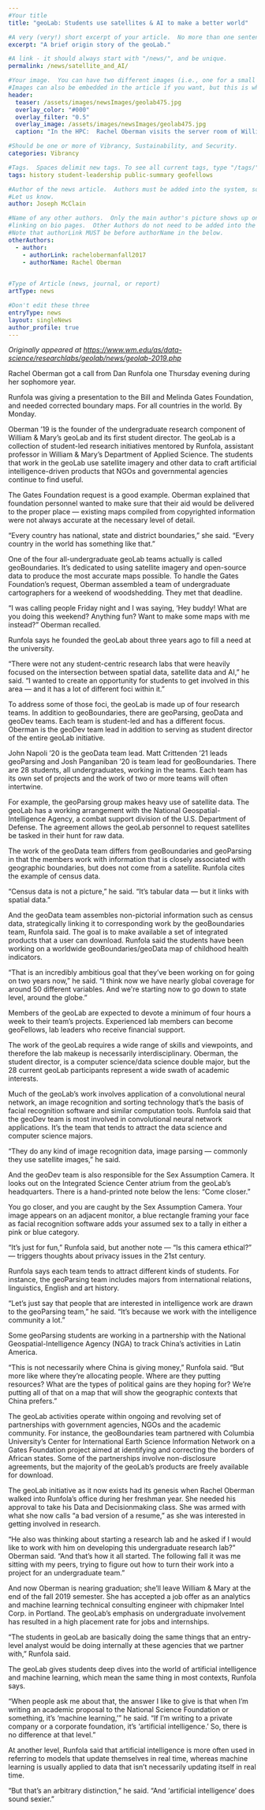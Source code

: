 ```yaml
---
#Your title
title: "geoLab: Students use satellites & AI to make a better world"

#A very (very!) short excerpt of your article.  No more than one sentence, optimally less than 10 words.
excerpt: "A brief origin story of the geoLab."

#A link - it should always start with "/news/", and be unique.
permalink: /news/satellite_and_AI/

#Your image.  You can have two different images (i.e., one for a small teaser and one large header), or just one.
#Images can also be embedded in the article if you want, but this is what comes up on searches and on the site.
header:
  teaser: /assets/images/newsImages/geolab475.jpg
  overlay_color: "#000"
  overlay_filter: "0.5"
  overlay_image: /assets/images/newsImages/geolab475.jpg
  caption: "In the HPC:  Rachel Oberman visits the server room of William & Mary’s High Performance Computing (HPC) cluster. She’s the student leader of geoLab, a student-focused initiative that uses artificial intelligence, satellite imagery and other data to create useful products for government agencies and NGOs.  Photo by Joseph McClain"

#Should be one or more of Vibrancy, Sustainability, and Security.
categories: Vibrancy

#Tags.  Spaces delimit new tags. To see all current tags, type "/tags/" on the live website URL.
tags: history student-leadership public-summary geofellows

#Author of the news article.  Authors must be added into the system, so if this is your first article
#Let us know.
author: Joseph McClain

#Name of any other authors.  Only the main author's picture shows up on the article, but this allows for
#linking on bio pages.  Other Authors do not need to be added into the system, as long as they have student pages.
#Note that authorLink MUST be before authorName in the below.
otherAuthors: 
  - author: 
    - authorLink: rachelobermanfall2017
    - authorName: Rachel Oberman
    

#Type of Article (news, journal, or report)
artType: news

#Don't edit these three
entryType: news
layout: singleNews
author_profile: true
---
```


*Originally appeared at https://www.wm.edu/as/data-science/researchlabs/geolab/news/geolab-2019.php*

Rachel Oberman got a call from Dan Runfola one Thursday evening during her sophomore year.

Runfola was giving a presentation to the Bill and Melinda Gates Foundation, and needed corrected boundary maps. For all countries in the world. By Monday.

Oberman ’19 is the founder of the undergraduate research component of William & Mary’s geoLab and its first student director. The geoLab is a collection of student-led research initiatives mentored by Runfola, assistant professor in William & Mary’s Department of Applied Science. The students that work in the geoLab use satellite imagery and other data to craft artificial intelligence-driven products that NGOs and governmental agencies continue to find useful.

The Gates Foundation request is a good example. Oberman explained that foundation personnel wanted to make sure that their aid would be delivered to the proper place — existing maps compiled from copyrighted information were not always accurate at the necessary level of detail.

“Every country has national, state and district boundaries,” she said. “Every country in the world has something like that.”

One of the four all-undergraduate geoLab teams actually is called geoBoundaries. It’s dedicated to using satellite imagery and open-source data to produce the most accurate maps possible. To handle the Gates Foundation’s request, Oberman assembled a team of undergraduate cartographers for a weekend of woodshedding. They met that deadline.

“I was calling people Friday night and I was saying, ‘Hey buddy! What are you doing this weekend? Anything fun? Want to make some maps with me instead?” Oberman recalled.

Runfola says he founded the geoLab about three years ago to fill a need at the university.

“There were not any student-centric research labs that were heavily focused on the intersection between spatial data, satellite data and AI,” he said. “I wanted to create an opportunity for students to get involved in this area — and it has a lot of different foci within it.”

To address some of those foci, the geoLab is made up of four research teams. In addition to geoBoundaries, there are geoParsing, geoData and geoDev teams. Each team is student-led and has a different focus. Oberman is the geoDev team lead in addition to serving as student director of the entire geoLab initiative.

John Napoli ’20 is the geoData team lead. Matt Crittenden ’21 leads geoParsing and Josh Panganiban ’20 is team lead for geoBoundaries. There are 28 students, all undergraduates, working in the teams. Each team has its own set of projects and the work of two or more teams will often intertwine.

For example, the geoParsing group makes heavy use of satellite data. The geoLab has a working arrangement with the National Geospatial-Intelligence Agency, a combat support division of the U.S. Department of Defense. The agreement allows the geoLab personnel to request satellites be tasked in their hunt for raw data.

The work of the geoData team differs from geoBoundaries and geoParsing in that the members work with information that is closely associated with geographic boundaries, but does not come from a satellite. Runfola cites the example of census data.

“Census data is not a picture,” he said. “It’s tabular data — but it links with spatial data.”

And the geoData team assembles non-pictorial information such as census data, strategically linking it to corresponding work by the geoBoundaries team, Runfola said. The goal is to make available a set of integrated products that a user can download. Runfola said the students have been working on a worldwide geoBoundaries/geoData map of childhood health indicators.

“That is an incredibly ambitious goal that they’ve been working on for going on two years now,” he said. “I think now we have nearly global coverage for around 50 different variables. And we're starting now to go down to state level, around the globe.”

Members of the geoLab are expected to devote a minimum of four hours a week to their team’s projects. Experienced lab members can become geoFellows, lab leaders who receive financial support.

The work of the geoLab requires a wide range of skills and viewpoints, and therefore the lab makeup is necessarily interdisciplinary. Oberman, the student director, is a computer science/data science double major, but the 28 current geoLab participants represent a wide swath of academic interests.

Much of the geoLab’s work involves application of a convolutional neural network, an image recognition and sorting technology that’s the basis of facial recognition software and similar computation tools. Runfola said that the geoDev team is most involved in convolutional neural network applications. It’s the team that tends to attract the data science and computer science majors.

“They do any kind of image recognition data, image parsing — commonly they use satellite images,” he said.

And the geoDev team is also responsible for the Sex Assumption Camera. It looks out on the Integrated Science Center atrium from the geoLab’s headquarters. There is a hand-printed note below the lens: “Come closer.”

You go closer, and you are caught by the Sex Assumption Camera. Your image appears on an adjacent monitor, a blue rectangle framing your face as facial recognition software adds your assumed sex to a tally in either a pink or blue category.

“It’s just for fun,” Runfola said, but another note — “Is this camera ethical?” — triggers thoughts about privacy issues in the 21st century.

Runfola says each team tends to attract different kinds of students. For instance, the geoParsing team includes majors from international relations, linguistics, English and art history.

“Let’s just say that people that are interested in intelligence work are drawn to the geoParsing team,” he said. “It’s because we work with the intelligence community a lot.”

Some geoParsing students are working in a partnership with the National Geospatial-Intelligence Agency (NGA) to track China’s activities in Latin America.

“This is not necessarily where China is giving money,” Runfola said. “But more like where they’re allocating people. Where are they putting resources? What are the types of political gains are they hoping for? We’re putting all of that on a map that will show the geographic contexts that China prefers.”

The geoLab activities operate within ongoing and revolving set of partnerships with government agencies, NGOs and the academic community. For instance, the geoBoundaries team partnered with Columbia University’s Center for International Earth Science Information Network on a Gates Foundation project aimed at identifying and correcting the borders of African states. Some of the partnerships involve non-disclosure agreements, but the majority of the geoLab’s products are freely available for download.

The geoLab initiative as it now exists had its genesis when Rachel Oberman walked into Runfola’s office during her freshman year. She needed his approval to take his Data and Decisionmaking class. She was armed with what she now calls “a bad version of a resume,” as she was interested in getting involved in research.

“He also was thinking about starting a research lab and he asked if I would like to work with him on developing this undergraduate research lab?” Oberman said. “And that’s how it all started. The following fall it was me sitting with my peers, trying to figure out how to turn their work into a project for an undergraduate team.”

And now Oberman is nearing graduation; she’ll leave William & Mary at the end of the fall 2019 semester. She has accepted a job offer as an analytics and machine learning technical consulting engineer with chipmaker Intel Corp. in Portland. The geoLab’s emphasis on undergraduate involvement has resulted in a high placement rate for jobs and internships.

“The students in geoLab are basically doing the same things that an entry-level analyst would be doing internally at these agencies that we partner with,” Runfola said.

The geoLab gives students deep dives into the world of artificial intelligence and machine learning, which mean the same thing in most contexts, Runfola says.

“When people ask me about that, the answer I like to give is that when I’m writing an academic proposal to the National Science Foundation or something, it’s ‘machine learning,’” he said. “If I’m writing to a private company or a corporate foundation, it’s ‘artificial intelligence.’ So, there is no difference at that level.”

At another level, Runfola said that artificial intelligence is more often used in referring to models that update themselves in real time, whereas machine learning is usually applied to data that isn’t necessarily updating itself in real time.

“But that’s an arbitrary distinction,” he said. “And ‘artificial intelligence’ does sound sexier.”

